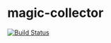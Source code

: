 # magic-collector

[![Build Status](https://travis-ci.com/zendamacf/magic-collector.svg?branch=master)](https://travis-ci.com/zendamacf/magic-collector)
